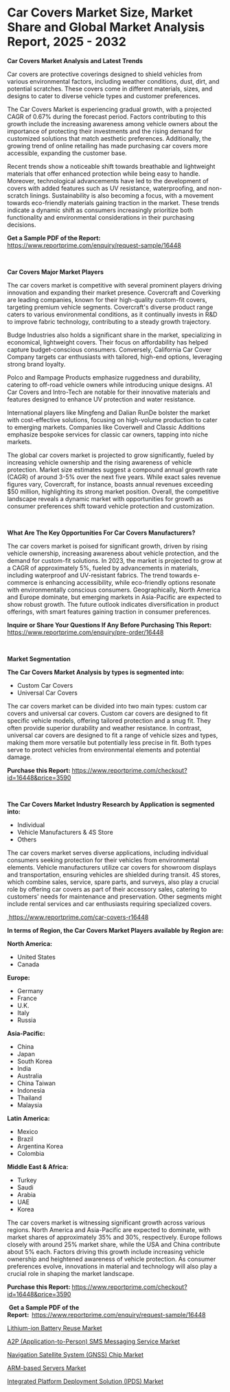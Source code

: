 <p><h1>Car Covers Market Size, Market Share and Global Market Analysis Report, 2025 - 2032</h1></p><p><strong>Car Covers Market Analysis and Latest Trends</strong></p>
<p><p>Car covers are protective coverings designed to shield vehicles from various environmental factors, including weather conditions, dust, dirt, and potential scratches. These covers come in different materials, sizes, and designs to cater to diverse vehicle types and customer preferences.</p><p>The Car Covers Market is experiencing gradual growth, with a projected CAGR of 0.67% during the forecast period. Factors contributing to this growth include the increasing awareness among vehicle owners about the importance of protecting their investments and the rising demand for customized solutions that match aesthetic preferences. Additionally, the growing trend of online retailing has made purchasing car covers more accessible, expanding the customer base.</p><p>Recent trends show a noticeable shift towards breathable and lightweight materials that offer enhanced protection while being easy to handle. Moreover, technological advancements have led to the development of covers with added features such as UV resistance, waterproofing, and non-scratch linings. Sustainability is also becoming a focus, with a movement towards eco-friendly materials gaining traction in the market. These trends indicate a dynamic shift as consumers increasingly prioritize both functionality and environmental considerations in their purchasing decisions.</p></p>
<p><strong>Get a Sample PDF of the Report:&nbsp;</strong> <a href="https://www.reportprime.com/enquiry/request-sample/16448?utm_campaign=3002&utm_medium=2&utm_source=Github&utm_content=ia&utm_term=17032025&utm_id=car-covers">https://www.reportprime.com/enquiry/request-sample/16448</a></p>
<p>&nbsp;</p>
<p><strong>Car Covers Major Market Players</strong></p>
<p><p>The car covers market is competitive with several prominent players driving innovation and expanding their market presence. Covercraft and Coverking are leading companies, known for their high-quality custom-fit covers, targeting premium vehicle segments. Covercraft's diverse product range caters to various environmental conditions, as it continually invests in R&D to improve fabric technology, contributing to a steady growth trajectory.</p><p>Budge Industries also holds a significant share in the market, specializing in economical, lightweight covers. Their focus on affordability has helped capture budget-conscious consumers. Conversely, California Car Cover Company targets car enthusiasts with tailored, high-end options, leveraging strong brand loyalty. </p><p>Polco and Rampage Products emphasize ruggedness and durability, catering to off-road vehicle owners while introducing unique designs. A1 Car Covers and Intro-Tech are notable for their innovative materials and features designed to enhance UV protection and water resistance.</p><p>International players like Mingfeng and Dalian RunDe bolster the market with cost-effective solutions, focusing on high-volume production to cater to emerging markets. Companies like Coverwell and Classic Additions emphasize bespoke services for classic car owners, tapping into niche markets.</p><p>The global car covers market is projected to grow significantly, fueled by increasing vehicle ownership and the rising awareness of vehicle protection. Market size estimates suggest a compound annual growth rate (CAGR) of around 3-5% over the next five years. While exact sales revenue figures vary, Covercraft, for instance, boasts annual revenues exceeding $50 million, highlighting its strong market position. Overall, the competitive landscape reveals a dynamic market with opportunities for growth as consumer preferences shift toward vehicle protection and customization.</p></p>
<p>&nbsp;</p>
<p><strong>What Are The Key Opportunities For Car Covers Manufacturers?</strong></p>
<p><p>The car covers market is poised for significant growth, driven by rising vehicle ownership, increasing awareness about vehicle protection, and the demand for custom-fit solutions. In 2023, the market is projected to grow at a CAGR of approximately 5%, fueled by advancements in materials, including waterproof and UV-resistant fabrics. The trend towards e-commerce is enhancing accessibility, while eco-friendly options resonate with environmentally conscious consumers. Geographically, North America and Europe dominate, but emerging markets in Asia-Pacific are expected to show robust growth. The future outlook indicates diversification in product offerings, with smart features gaining traction in consumer preferences.</p></p>
<p><strong>Inquire or Share Your Questions If Any Before Purchasing This Report:</strong> <a href="https://www.reportprime.com/enquiry/pre-order/16448?utm_campaign=3002&utm_medium=2&utm_source=Github&utm_content=ia&utm_term=17032025&utm_id=car-covers">https://www.reportprime.com/enquiry/pre-order/16448</a></p>
<p>&nbsp;</p>
<p><strong>Market Segmentation</strong></p>
<p><strong>The Car Covers Market Analysis by types is segmented into:</strong></p>
<p><ul><li>Custom Car Covers</li><li>Universal Car Covers</li></ul></p>
<p><p>The car covers market can be divided into two main types: custom car covers and universal car covers. Custom car covers are designed to fit specific vehicle models, offering tailored protection and a snug fit. They often provide superior durability and weather resistance. In contrast, universal car covers are designed to fit a range of vehicle sizes and types, making them more versatile but potentially less precise in fit. Both types serve to protect vehicles from environmental elements and potential damage.</p></p>
<p><strong>Purchase this Report:&nbsp;</strong><a href="https://www.reportprime.com/checkout?id=16448&price=3590&utm_campaign=3002&utm_medium=2&utm_source=Github&utm_content=ia&utm_term=17032025&utm_id=car-covers">https://www.reportprime.com/checkout?id=16448&price=3590</a></p>
<p>&nbsp;</p>
<p><strong>The Car Covers Market Industry Research by Application is segmented into:</strong></p>
<p><ul><li>Individual</li><li>Vehicle Manufacturers & 4S Store</li><li>Others</li></ul></p>
<p><p>The car covers market serves diverse applications, including individual consumers seeking protection for their vehicles from environmental elements. Vehicle manufacturers utilize car covers for showroom displays and transportation, ensuring vehicles are shielded during transit. 4S stores, which combine sales, service, spare parts, and surveys, also play a crucial role by offering car covers as part of their accessory sales, catering to customers' needs for maintenance and preservation. Other segments might include rental services and car enthusiasts requiring specialized covers.</p></p>
<p><a href="https://www.reportprime.com/car-covers-r16448?utm_campaign=3002&utm_medium=2&utm_source=Github&utm_content=ia&utm_term=17032025&utm_id=car-covers">&nbsp;https://www.reportprime.com/car-covers-r16448</a></p>
<p><strong>In terms of Region, the Car Covers Market Players available by Region are:</strong></p>
<p>
    <p> <strong> North America: </strong>
        <ul>
            <li>United States</li>
            <li>Canada</li>
        </ul>
        </p> 
    <p> <strong> Europe: </strong>
        <ul>
            <li>Germany</li>
            <li>France</li>
            <li>U.K.</li>
            <li>Italy</li>
            <li>Russia</li>
        </ul>
        </p> 
    <p> <strong> Asia-Pacific: </strong>
        <ul>
            <li>China</li>
            <li>Japan</li>
            <li>South Korea</li>
            <li>India</li>
            <li>Australia</li>
            <li>China Taiwan</li>
            <li>Indonesia</li>
            <li>Thailand</li>
            <li>Malaysia</li>
        </ul>
        </p> 
    <p> <strong> Latin America: </strong>
        <ul>
            <li>Mexico</li>
            <li>Brazil</li>
            <li>Argentina Korea</li>
            <li>Colombia</li>
        </ul>
        </p> 
    <p> <strong> Middle East & Africa: </strong>
        <ul>
            <li>Turkey</li>
            <li>Saudi</li>
            <li>Arabia</li>
            <li>UAE</li>
            <li>Korea</li>
        </ul>
    </p>
    </p>
<p><p>The car covers market is witnessing significant growth across various regions. North America and Asia-Pacific are expected to dominate, with market shares of approximately 35% and 30%, respectively. Europe follows closely with around 25% market share, while the USA and China contribute about 5% each. Factors driving this growth include increasing vehicle ownership and heightened awareness of vehicle protection. As consumer preferences evolve, innovations in material and technology will also play a crucial role in shaping the market landscape.</p></p>
<p><strong>Purchase this Report: </strong><a href="https://www.reportprime.com/checkout?id=16448&price=3590&utm_campaign=3002&utm_medium=2&utm_source=Github&utm_content=ia&utm_term=17032025&utm_id=car-covers">https://www.reportprime.com/checkout?id=16448&price=3590</a></p>
<p>&nbsp;<strong>Get a Sample PDF of the Report:&nbsp;&nbsp;</strong><a href="https://www.reportprime.com/enquiry/request-sample/16448?utm_campaign=3002&utm_medium=2&utm_source=Github&utm_content=ia&utm_term=17032025&utm_id=car-covers">https://www.reportprime.com/enquiry/request-sample/16448</a></p>
<p><strong></strong></p>
<p><p><a href="https://www.linkedin.com/pulse/understanding-lithium-ion-battery-reuse-market-key-insights-vyfwe?utm_campaign=3002&utm_medium=2&utm_source=Github&utm_content=ia&utm_term=17032025&utm_id=car-covers">Lithium-ion Battery Reuse Market</a></p><p><a href="https://www.linkedin.com/pulse/future-revenue-growth-a2p-application-to-person-sms-messaging-m3ece?utm_campaign=3002&utm_medium=2&utm_source=Github&utm_content=ia&utm_term=17032025&utm_id=car-covers">A2P (Application-to-Person) SMS Messaging Service Market</a></p><p><a href="https://www.linkedin.com/pulse/navigation-satellite-system-gnss-chip-market-growth-insights-xooxe?utm_campaign=3002&utm_medium=2&utm_source=Github&utm_content=ia&utm_term=17032025&utm_id=car-covers">Navigation Satellite System (GNSS) Chip Market</a></p><p><a href="https://www.linkedin.com/pulse/arm-based-servers-market-size-analysis-growing-132-cagr-21d2e?utm_campaign=3002&utm_medium=2&utm_source=Github&utm_content=ia&utm_term=17032025&utm_id=car-covers">ARM-based Servers Market</a></p><p><a href="https://www.linkedin.com/pulse/empowering-stakeholders-insights-from-integrated-platform-7hnhe?utm_campaign=3002&utm_medium=2&utm_source=Github&utm_content=ia&utm_term=17032025&utm_id=car-covers">Integrated Platform Deployment Solution (IPDS) Market</a></p></p>